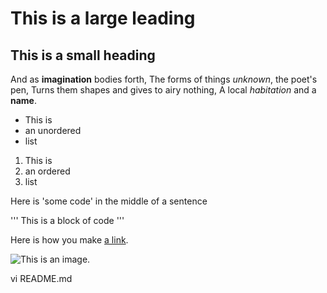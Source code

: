 # This is a large leading
## This is a small heading
And as **imagination** bodies forth,
The forms of things *unknown*, the poet's pen,
Turns them shapes and gives to airy nothing,
A local *habitation* and a **name**.

- This is
- an unordered
- list
1. This is
2. an ordered
3. list

Here is 'some code' in the middle of a sentence

'''
This is 
a block
of code
'''

Here is how you make [a link](https://www.baidu.com/).

![This is an image.](https://github.com/yihui/xaringan/releases/download/v0.0.2/karl-moustache.jpg)

vi README.md

